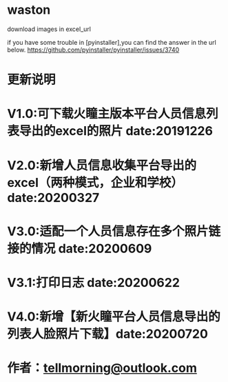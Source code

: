 # waston
download images in excel_url

if you have some trouble in [pyinstaller],you can find the answer in the url below.
https://github.com/pyinstaller/pyinstaller/issues/3740

# 更新说明
# V1.0:可下载火瞳主版本平台人员信息列表导出的excel的照片 date:20191226
# V2.0:新增人员信息收集平台导出的excel（两种模式，企业和学校） date:20200327
# V3.0:适配一个人员信息存在多个照片链接的情况 date:20200609
# V3.1:打印日志 date:20200622
# V4.0:新增【新火瞳平台人员信息导出的列表人脸照片下载】date:20200720
# 作者：tellmorning@outlook.com

